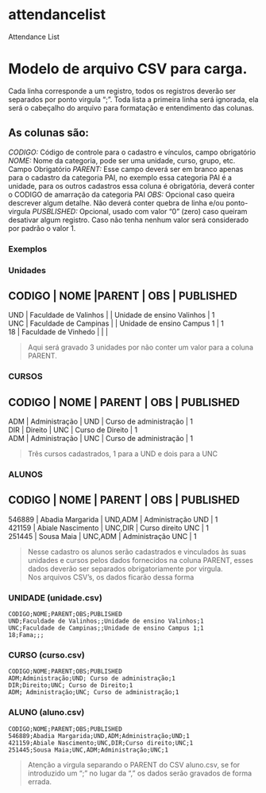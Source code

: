 # attendancelist
Attendance List

# Modelo de arquivo CSV para carga.
Cada linha corresponde a um registro, todos os registros deverão ser separados por ponto virgula “;”.
Toda lista a primeira linha será ignorada, ela será o cabeçalho do arquivo para formatação e entendimento das colunas.

## As colunas são:
_CODIGO:_ Código de controle para o cadastro e vínculos, campo obrigatório
_NOME:_ Nome da categoria, pode ser uma unidade, curso, grupo, etc. Campo Obrigatório
_PARENT:_ Esse campo deverá ser em branco apenas para o cadastro da categoria PAI, no exemplo essa categoria PAI é a unidade, para os outros cadastros essa coluna é obrigatória, deverá conter o CODIGO de amarração da categoria PAI
_OBS:_ Opcional caso queira descrever algum detalhe. Não deverá conter quebra de linha e/ou ponto-virgula
_PUSBLISHED:_ Opcional, usado com valor “0” (zero) caso queiram desativar algum registro. Caso não tenha nenhum valor será considerado por padrão o valor 1.

### Exemplos
### Unidades
CODIGO	|	NOME					|PARENT	|	OBS							|	PUBLISHED  
-----------------------------------------------------------------------------------------
UND		|	Faculdade de Valinhos	|		|	Unidade de ensino Valinhos	|	1  
UNC		|	Faculdade de Campinas	|		|	Unidade de ensino Campus 1	|	1  
18		|	Faculdade de Vinhedo	|		|								|	
>Aqui será gravado 3 unidades por não conter um valor para a coluna PARENT.  
  
### CURSOS
CODIGO	|	NOME			|	PARENT	|	OBS						|	PUBLISHED  
----------------------------------------------------------------------------------
ADM		|	Administração	|	UND		|	Curso de administração	|	1  
DIR		|	Direito			|	UNC		|	Curso de Direito		|	1  
ADM		|	Administração	|	UNC		|	Curso de administração	|	1  
>Três cursos cadastrados, 1 para a UND e dois para a UNC  
  
### ALUNOS
CODIGO	|	NOME				|	PARENT	|	OBS					|	PUBLISHED  
---------------------------------------------------------------------------------
546889	|	Abadia Margarida	|	UND,ADM	|	Administração UND	|	1  
421159	|	Abiale Nascimento	|	UNC,DIR	|	Curso direito UNC	|	1  
251445	|	Sousa Maia			|	UNC,ADM	|	Administração UNC	|	1  
>Nesse cadastro os alunos serão cadastrados e vinculados às suas unidades e cursos pelos dados fornecidos na coluna PARENT, esses dados deverão ser separados obrigatoriamente por virgula.   
>Nos arquivos CSV’s, os dados ficarão dessa forma  
  
### UNIDADE (unidade.csv)
    CODIGO;NOME;PARENT;OBS;PUBLISHED  
    UND;Faculdade de Valinhos;;Unidade de ensino Valinhos;1  
    UNC;Faculdade de Campinas;;Unidade de ensino Campus 1;1  
    18;Fama;;;  
  
  
### CURSO (curso.csv)
    CODIGO;NOME;PARENT;OBS;PUBLISHED  
    ADM;Administração;UND; Curso de administração;1  
    DIR;Direito;UNC; Curso de Direito;1  
    ADM; Administração;UNC; Curso de administração;1  
  
  
### ALUNO (aluno.csv)
    CODIGO;NOME;PARENT;OBS;PUBLISHED  
    546889;Abadia Margarida;UND,ADM;Administração;UND;1  
    421159;Abiale Nascimento;UNC,DIR;Curso direito;UNC;1  
    251445;Sousa Maia;UNC,ADM;Administração;UNC;1  
  
>Atenção a virgula separando o PARENT do CSV aluno.csv, se for introduzido um “;” no lugar da “,” os dados serão gravados de forma errada.  

